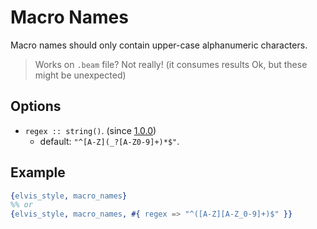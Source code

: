 # Macro Names

Macro names should only contain upper-case alphanumeric characters.

> Works on `.beam` file? Not really! (it consumes results Ok, but these might be unexpected)

## Options

- `regex :: string()`. (since [1.0.0](https://github.com/inaka/elvis_core/releases/tag/1.0.0))
  - default: `"^[A-Z](_?[A-Z0-9]+)*$"`.

## Example

```erlang
{elvis_style, macro_names}
%% or
{elvis_style, macro_names, #{ regex => "^([A-Z][A-Z_0-9]+)$" }}
```
